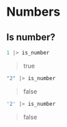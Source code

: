 # Numbers

## Is number?

```ex
1 |> is_number
```
> true

```ex
"2" |> is_number
```
> false

```ex
'2' |> is_number
```
> false